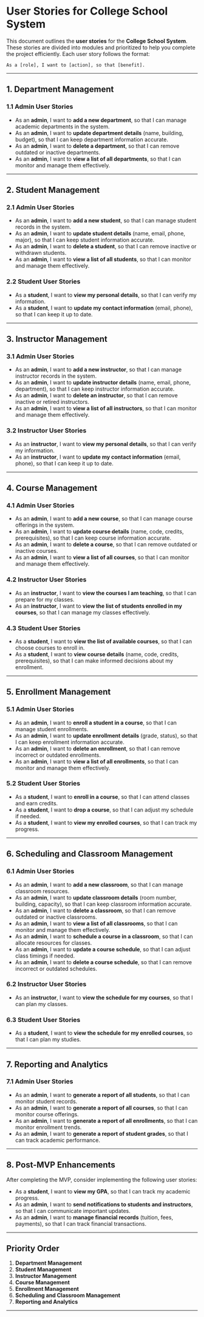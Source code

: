 

# **User Stories for College School System**

This document outlines the **user stories** for the **College School System**. These stories are divided into modules and prioritized to help you complete the project efficiently. Each user story follows the format:

```
As a [role], I want to [action], so that [benefit].
```

---

## **1. Department Management**

### **1.1 Admin User Stories**
- As an **admin**, I want to **add a new department**, so that I can manage academic departments in the system.
- As an **admin**, I want to **update department details** (name, building, budget), so that I can keep department information accurate.
- As an **admin**, I want to **delete a department**, so that I can remove outdated or inactive departments.
- As an **admin**, I want to **view a list of all departments**, so that I can monitor and manage them effectively.

---

## **2. Student Management**

### **2.1 Admin User Stories**
- As an **admin**, I want to **add a new student**, so that I can manage student records in the system.
- As an **admin**, I want to **update student details** (name, email, phone, major), so that I can keep student information accurate.
- As an **admin**, I want to **delete a student**, so that I can remove inactive or withdrawn students.
- As an **admin**, I want to **view a list of all students**, so that I can monitor and manage them effectively.

### **2.2 Student User Stories**
- As a **student**, I want to **view my personal details**, so that I can verify my information.
- As a **student**, I want to **update my contact information** (email, phone), so that I can keep it up to date.

---

## **3. Instructor Management**

### **3.1 Admin User Stories**
- As an **admin**, I want to **add a new instructor**, so that I can manage instructor records in the system.
- As an **admin**, I want to **update instructor details** (name, email, phone, department), so that I can keep instructor information accurate.
- As an **admin**, I want to **delete an instructor**, so that I can remove inactive or retired instructors.
- As an **admin**, I want to **view a list of all instructors**, so that I can monitor and manage them effectively.

### **3.2 Instructor User Stories**
- As an **instructor**, I want to **view my personal details**, so that I can verify my information.
- As an **instructor**, I want to **update my contact information** (email, phone), so that I can keep it up to date.

---

## **4. Course Management**

### **4.1 Admin User Stories**
- As an **admin**, I want to **add a new course**, so that I can manage course offerings in the system.
- As an **admin**, I want to **update course details** (name, code, credits, prerequisites), so that I can keep course information accurate.
- As an **admin**, I want to **delete a course**, so that I can remove outdated or inactive courses.
- As an **admin**, I want to **view a list of all courses**, so that I can monitor and manage them effectively.

### **4.2 Instructor User Stories**
- As an **instructor**, I want to **view the courses I am teaching**, so that I can prepare for my classes.
- As an **instructor**, I want to **view the list of students enrolled in my courses**, so that I can manage my classes effectively.

### **4.3 Student User Stories**
- As a **student**, I want to **view the list of available courses**, so that I can choose courses to enroll in.
- As a **student**, I want to **view course details** (name, code, credits, prerequisites), so that I can make informed decisions about my enrollment.

---

## **5. Enrollment Management**

### **5.1 Admin User Stories**
- As an **admin**, I want to **enroll a student in a course**, so that I can manage student enrollments.
- As an **admin**, I want to **update enrollment details** (grade, status), so that I can keep enrollment information accurate.
- As an **admin**, I want to **delete an enrollment**, so that I can remove incorrect or outdated enrollments.
- As an **admin**, I want to **view a list of all enrollments**, so that I can monitor and manage them effectively.

### **5.2 Student User Stories**
- As a **student**, I want to **enroll in a course**, so that I can attend classes and earn credits.
- As a **student**, I want to **drop a course**, so that I can adjust my schedule if needed.
- As a **student**, I want to **view my enrolled courses**, so that I can track my progress.

---

## **6. Scheduling and Classroom Management**

### **6.1 Admin User Stories**
- As an **admin**, I want to **add a new classroom**, so that I can manage classroom resources.
- As an **admin**, I want to **update classroom details** (room number, building, capacity), so that I can keep classroom information accurate.
- As an **admin**, I want to **delete a classroom**, so that I can remove outdated or inactive classrooms.
- As an **admin**, I want to **view a list of all classrooms**, so that I can monitor and manage them effectively.
- As an **admin**, I want to **schedule a course in a classroom**, so that I can allocate resources for classes.
- As an **admin**, I want to **update a course schedule**, so that I can adjust class timings if needed.
- As an **admin**, I want to **delete a course schedule**, so that I can remove incorrect or outdated schedules.

### **6.2 Instructor User Stories**
- As an **instructor**, I want to **view the schedule for my courses**, so that I can plan my classes.

### **6.3 Student User Stories**
- As a **student**, I want to **view the schedule for my enrolled courses**, so that I can plan my studies.

---

## **7. Reporting and Analytics**

### **7.1 Admin User Stories**
- As an **admin**, I want to **generate a report of all students**, so that I can monitor student records.
- As an **admin**, I want to **generate a report of all courses**, so that I can monitor course offerings.
- As an **admin**, I want to **generate a report of all enrollments**, so that I can monitor enrollment trends.
- As an **admin**, I want to **generate a report of student grades**, so that I can track academic performance.

---

## **8. Post-MVP Enhancements**
After completing the MVP, consider implementing the following user stories:
- As a **student**, I want to **view my GPA**, so that I can track my academic progress.
- As an **admin**, I want to **send notifications to students and instructors**, so that I can communicate important updates.
- As an **admin**, I want to **manage financial records** (tuition, fees, payments), so that I can track financial transactions.

---

## **Priority Order**
1. **Department Management**
2. **Student Management**
3. **Instructor Management**
4. **Course Management**
5. **Enrollment Management**
6. **Scheduling and Classroom Management**
7. **Reporting and Analytics**

---

